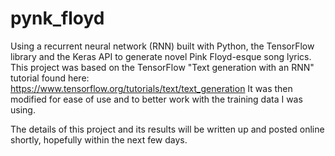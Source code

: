 # pynk_floyd
Using a recurrent neural network (RNN) built with Python, the TensorFlow library and the Keras API to generate novel Pink Floyd-esque song lyrics.
This project was based on the TensorFlow "Text generation with an RNN" tutorial found here: https://www.tensorflow.org/tutorials/text/text_generation
It was then modified for ease of use and to better work with the training data I was using.

The details of this project and its results will be written up and posted online shortly, hopefully within the next few days.
